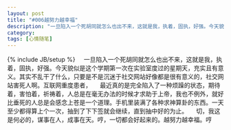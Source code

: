 ```yaml
---
layout: post
title: "#006越努力越幸福"
description: "一旦陷入一个死胡同就怎么也出不来，这就是我，执着，固执，好强。今天貌似是这个学期第一次在实验室度过的星期天，充实且有意义。其实不乱干了什么，只要是不是沉迷于社交网站好像都是很有意义的，社交网站害死人啊。互联网重度患者，"
category: 
tags: [心情随笔]
---
```

{% include JB/setup %}
 &nbsp;&nbsp;&nbsp;&nbsp;一旦陷入一个死胡同就怎么也出不来，这就是我，执着，固执，好强。今天貌似是这个学期第一次在实验室度过的星期天，充实且有意义。其实不乱干了什么，只要是不是沉迷于社交网站好像都是很有意义的，社交网站害死人啊。互联网重度患者，
 &nbsp;&nbsp;&nbsp;&nbsp;最近真的是完全陷入了一种烦躁的状态，期待着，害怕着，祈祷着，人总是在毫无办法的时候才求助于上帝，我也不例外，就好比垂死的人总是会感念上苍是一个道理。手机里装满了各种求神算卦的东西。一天至少都得算上个一次，抽到了下下签就会继续，直到抽中好的为止。
 &nbsp;&nbsp;&nbsp;&nbsp;切，我这是何必的，谋事在人，成事在天。哼，一切都会好起来的。越努力越幸福。哼